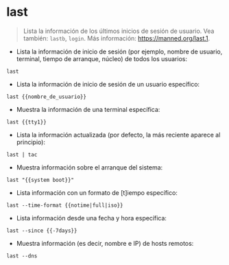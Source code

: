 # last

> Lista la información de los últimos inicios de sesión de usuario.
> Vea también: `lastb`, `login`.
> Más información: <https://manned.org/last.1>.

- Lista la información de inicio de sesión (por ejemplo, nombre de usuario, terminal, tiempo de arranque, núcleo) de todos los usuarios:

`last`

- Lista la información de inicio de sesión de un usuario específico:

`last {{nombre_de_usuario}}`

- Muestra la información de una terminal específica:

`last {{tty1}}`

- Lista la información actualizada (por defecto, la más reciente aparece al principio):

`last | tac`

- Muestra información sobre el arranque del sistema:

`last "{{system boot}}"`

- Lista información con un formato de [t]iempo específico:

`last --time-format {{notime|full|iso}}`

- Lista información desde una fecha y hora específica:

`last --since {{-7days}}`

- Muestra información (es decir, nombre e IP) de hosts remotos:

`last --dns`
